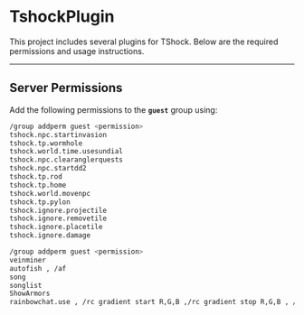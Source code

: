 # TshockPlugin

This project includes several plugins for TShock. Below are the required permissions and usage instructions.

---

## Server Permissions

Add the following permissions to the **`guest`** group using:

```bash
/group addperm guest <permission>
tshock.npc.startinvasion
tshock.tp.wormhole
tshock.world.time.usesundial
tshock.npc.clearanglerquests
tshock.npc.startdd2
tshock.tp.rod
tshock.tp.home
tshock.world.movenpc
tshock.tp.pylon
tshock.ignore.projectile
tshock.ignore.removetile
tshock.ignore.placetile
tshock.ignore.damage

/group addperm guest <permission>
veinminer
autofish , /af
song
songlist
ShowArmors
rainbowchat.use , /rc gradient start R,G,B ,/rc gradient stop R,G,B , /rc random 

